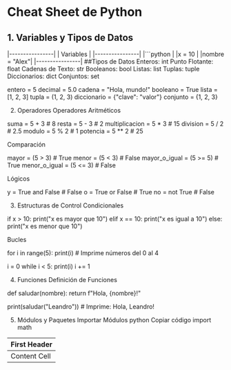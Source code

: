# Cheat Sheet de Python

## 1. Variables y Tipos de Datos
|----------------|
| Variables      |
|----------------|
|```python       |
|x = 10          |
|nombre = "Alex"|
|----------------| 
##Tipos de Datos
Enteros: int
Punto Flotante: float
Cadenas de Texto: str
Booleanos: bool
Listas: list
Tuplas: tuple
Diccionarios: dict
Conjuntos: set

entero = 5
decimal = 5.0
cadena = "Hola, mundo!"
booleano = True
lista = [1, 2, 3]
tupla = (1, 2, 3)
diccionario = {"clave": "valor"}
conjunto = {1, 2, 3}


2. Operadores
Operadores Aritméticos

suma = 5 + 3        # 8
resta = 5 - 3       # 2
multiplicacion = 5 * 3  # 15
division = 5 / 2    # 2.5
modulo = 5 % 2      # 1
potencia = 5 ** 2   # 25


Comparación

mayor = (5 > 3)    # True
menor = (5 < 3)    # False
mayor_o_igual = (5 >= 5) # True
menor_o_igual = (5 <= 3) # False


Lógicos

y = True and False   # False
o = True or False    # True
no = not True        # False

3. Estructuras de Control
Condicionales

if x > 10:
    print("x es mayor que 10")
elif x == 10:
    print("x es igual a 10")
else:
    print("x es menor que 10")

Bucles

for i in range(5):
    print(i)  # Imprime números del 0 al 4

i = 0
while i < 5:
    print(i)
    i += 1

4. Funciones
Definición de Funciones

def saludar(nombre):
    return f"Hola, {nombre}!"

print(saludar("Leandro"))  # Imprime: Hola, Leandro!


5. Módulos y Paquetes
Importar Módulos
python
Copiar código
import math


| First Header  |
| ------------- |
| Content Cell  | 


